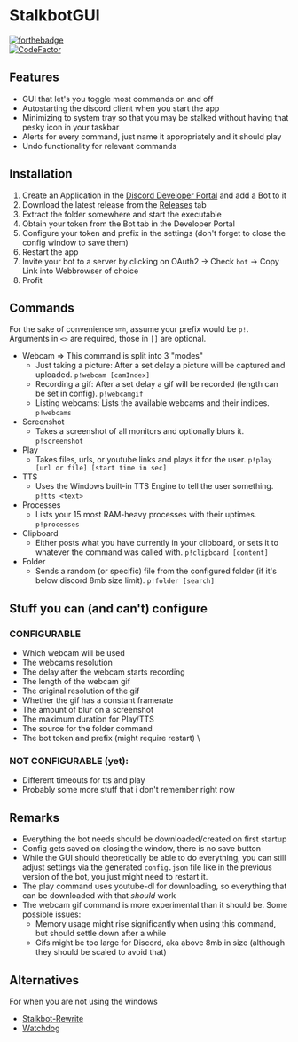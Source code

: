 # StalkbotGUI
[![forthebadge](https://forthebadge.com/images/badges/thats-how-they-get-you.svg)](https://forthebadge.com) \
[![CodeFactor](https://www.codefactor.io/repository/github/m3iy0u/stalkbotgui/badge)](https://www.codefactor.io/repository/github/m3iy0u/stalkbotgui)

## Features
+ GUI that let's you toggle most commands on and off
+ Autostarting the discord client when you start the app
+ Minimizing to system tray so that you may be stalked without having that pesky icon in your taskbar
+ Alerts for every command, just name it appropriately and it should play
+ Undo functionality for relevant commands

## Installation
1. Create an Application in the [Discord Developer Portal](https://discord.com/developers/applications/) and add a Bot to it
2. Download the latest release from the [Releases](https://github.com/M3IY0U/StalkbotGUI/releases) tab
3. Extract the folder somewhere and start the executable
4. Obtain your token from the Bot tab in the Developer Portal
4. Configure your token and prefix in the settings (don't forget to close the config window to save them)
5. Restart the app
6. Invite your bot to a server by clicking on OAuth2 -> Check `bot` -> Copy Link into Webbrowser of choice
7. Profit


## Commands
For the sake of convenience <sub><sup>smh</sup></sub>, assume your prefix would be `p!`.\
Arguments in `<>` are required, those in `[]` are optional.
+ Webcam => This command is split into 3 "modes"
    + Just taking a picture: After a set delay a picture will be captured and uploaded. `p!webcam [camIndex]`
    + Recording a gif: After a set delay a gif will be recorded (length can be set in config). `p!webcamgif`
    + Listing webcams: Lists the available webcams and their indices. `p!webcams`
+ Screenshot
    + Takes a screenshot of all monitors and optionally blurs it. `p!screenshot`
+ Play
    + Takes files, urls, or youtube links and plays it for the user. `p!play [url or file] [start time in sec]`
+ TTS
    + Uses the Windows built-in TTS Engine to tell the user something. `p!tts <text>`
+ Processes
    + Lists your 15 most RAM-heavy processes with their uptimes. `p!processes`
+ Clipboard
    + Either posts what you have currently in your clipboard, or sets it to whatever the command was called with. `p!clipboard [content]`
+ Folder
    + Sends a random (or specific) file from the configured folder (if it's below discord 8mb size limit). `p!folder [search]`

## Stuff you can (and can't) configure
### CONFIGURABLE
+ Which webcam will be used
+ The webcams resolution
+ The delay after the webcam starts recording
+ The length of the webcam gif
+ The original resolution of the gif
+ Whether the gif has a constant framerate
+ The amount of blur on a screenshot
+ The maximum duration for Play/TTS
+ The source for the folder command
+ The bot token and prefix (might require restart)
\
### NOT CONFIGURABLE (yet):
+ Different timeouts for tts and play
+ Probably some more stuff that i don't remember right now

## Remarks
+ Everything the bot needs should be downloaded/created on first startup
+ Config gets saved on closing the window, there is no save button
+ While the GUI should theoretically be able to do everything, you can still adjust settings via the generated `config.json` file like in the previous version of the bot, you just might need to restart it.
+ The play command uses youtube-dl for downloading, so everything that can be downloaded with that _should_ work
+ The webcam gif command is more experimental than it should be. Some possible issues:
    + Memory usage might rise significantly when using this command, but should settle down after a while
    + Gifs might be too large for Discord, aka above 8mb in size (although they should be scaled to avoid that) 

## Alternatives
For when you are not using the windows 
+ [Stalkbot-Rewrite](https://gitlab.com/Jerrynicki/stalkbot-rewrite)
+ [Watchdog](https://github.com/TheLastZombie/Watchdog)

